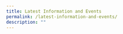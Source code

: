 ```yaml
---
title: Latest Information and Events
permalink: /latest-information-and-events/
description: ""
---
```

